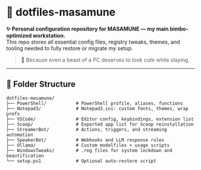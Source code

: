 # 💾 dotfiles-masamune

**✨ Personal configuration repository for MASAMUNE — my main bimbo-optimized workstation.**  
This repo stores all essential config files, registry tweaks, themes, and tooling needed to fully restore or migrate my setup.

> 💄 Because even a beast of a PC deserves to look cute while slaying.

---

## 📁 Folder Structure

```plaintext
dotfiles-masamune/
├── PowerShell/           # PowerShell profile, aliases, functions
├── Notepad3/             # Notepad3.ini: custom fonts, themes, wrap prefs
├── VSCode/               # Editor config, keybindings, extension list
├── Scoop/                # Exported app list for Scoop reinstallation
├── StreamerBot/          # Actions, triggers, and streaming automation
├── SpeakerBot/           # Webhooks and LLM response rules
├── Ollama/               # Custom modelfiles + usage scripts
├── WindowsTweaks/        # .reg files for system lockdown and beautification
└── setup.ps1             # Optional auto-restore script
